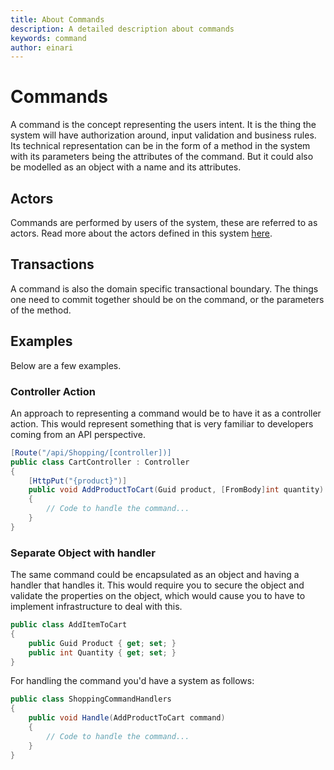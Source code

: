 ```yaml
---
title: About Commands
description: A detailed description about commands
keywords: command
author: einari
---
```

# Commands

A command is the concept representing the users intent. It is the thing the system
will have authorization around, input validation and business rules.
Its technical representation can be in the form of a method in the system with its
parameters being the attributes of the command. But it could also be modelled as an
object with a name and its attributes.

## Actors

Commands are performed by users of the system, these are referred to as actors.
Read more about the actors defined in this system [here](../Projects/actors.md).

## Transactions

A command is also the domain specific transactional boundary. The things one need to
commit together should be on the command, or the parameters of the method.

## Examples

Below are a few examples.

### Controller Action

An approach to representing a command would be to have it as a controller action.
This would represent something that is very familiar to developers coming from
an API perspective.

```csharp
[Route("/api/Shopping/[controller])]
public class CartController : Controller
{
    [HttpPut("{product}")]
    public void AddProductToCart(Guid product, [FromBody]int quantity)
    {
        // Code to handle the command...
    }
}
```

### Separate Object with handler

The same command could be encapsulated as an object and having a handler that handles it.
This would require you to secure the object and validate the properties on the object,
which would cause you to have to implement infrastructure to deal with this.

```csharp
public class AddItemToCart
{
    public Guid Product { get; set; }
    public int Quantity { get; set; }
}
```

For handling the command you'd have a system as follows:

```csharp
public class ShoppingCommandHandlers
{
    public void Handle(AddProductToCart command)
    {
        // Code to handle the command...
    }
}
```